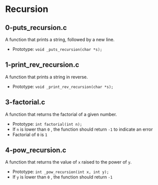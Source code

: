 # Recursion

## 0-puts_recursion.c
A function that prints a string, followed by a new line.
- Prototype: `void _puts_recursion(char *s);`

## 1-print_rev_recursion.c
A function that prints a string in reverse.
- Prototype: `void _print_rev_recursion(char *s);`

## 3-factorial.c
A function that returns the factorial of a given number.
- Prototype: `int factorial(int n);`
- If `n` is lower than `0` , the function should return `-1`
  to indicate an error
- Factorial of `0` is `1`

## 4-pow_recursion.c
A function that returns the value of `x` raised to the power of `y`.
- Prototype: `int _pow_recursion(int x, int y);`
- If `y` is lower than `0` , the function should return `-1`


